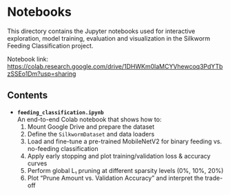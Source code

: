# Notebooks
This directory contains the Jupyter notebooks used for interactive exploration, model training, evaluation and visualization in the Silkworm Feeding Classification project.

Notebook link: https://colab.research.google.com/drive/1DHWKm0laMCYVhewcoq3PdYTbzSSEo1Dm?usp=sharing

## Contents

- **`feeding_classification.ipynb`**  
  An end-to-end Colab notebook that shows how to:
  1. Mount Google Drive and prepare the dataset  
  2. Define the `SilkwormDataset` and data loaders  
  3. Load and fine-tune a pre-trained MobileNetV2 for binary feeding vs. no-feeding classification  
  4. Apply early stopping and plot training/validation loss & accuracy curves  
  5. Perform global L₁ pruning at different sparsity levels (0%, 10%, 20%)  
  6. Plot “Prune Amount vs. Validation Accuracy” and interpret the trade-off
